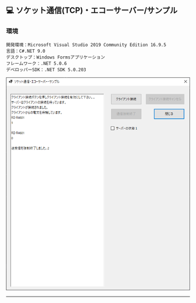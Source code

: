 ﻿## :computer: ソケット通信(TCP)・エコーサーバー/サンプル  

### 環境  

```
開発環境：Microsoft Visual Studio 2019 Community Edition 16.9.5  
言語：C#.NET 9.0  
デスクトップ：Windows Formsアプリケーション  
フレームワーク：.NET 5.0.6  
デベロッパーSDK：.NET SDK 5.0.203  
```

![Img](ReadmeImg.png)  

___